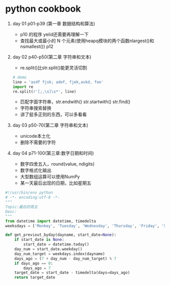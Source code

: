 # python cookbook
1. day 01 p01-p39 (第一章 数据结构和算法)
    * p10 的程序 yeild还需要再理解一下
    * 查找最大或最小的 N 个元素(使用heapq模块的两个函数nlargest()和nsmallest()) p12

2. day 02 p40-p50(第二章 字符串和文本)
    * re.split()比str.split()能更灵活切割
    ```python
    # demo
    line = 'asdf fjsk; adef, fjek,askd, foo'
    import re
    re.split(r'[;,\s]\s*', line)
    ```
    * 匹配字面字符串，str.endwith() str.startwith() str.find()
    * 字符串搜索替换
    * 讲了挺多正则的东西，可以多看看 
3. day 03 p50-70(第二章 字符串和文本)
    * unicode本土化
    * 删除不需要的字符
4. day 04 p71-100(第三章:数字日期和时间)
    * 数字四舍五入，round(value, ndigits)
    * 数字格式化输出
    * 大型数组运算可以使用NumPy
    * 某一天最后出现的日期，比如星期五
``` python
#!/usr/bin/env python
# -*- encoding:utf-8 -*-
"""
Topic:最后的周五
Desc:
"""
from datetime import datetime, timedelta
weeksdays = ['Monkey', 'Tuesday', 'Wednesday', 'Thursday', 'Friday', 'Saturday', 'Sunday']

def get_previout_byday(dayname, start_date=None):
    if start_date is None:
        start_date = datetime.today()
    day_num = start_date.weekday()
    day_num_target = weekdays.index(dayname)
    days_ago = (7 + day_num - day_num_target) % 7
    if days_ago == 0:
        days_ago = 7
    target_date = start_date - timedelta(days=days_ago)
    return target_date
```